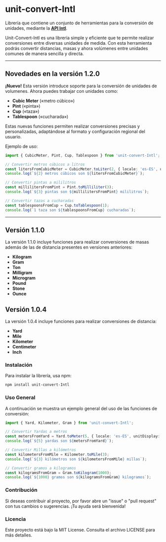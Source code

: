 # unit-convert-Intl
Librería que contiene un conjunto de herramientas para la conversión de unidades, mediante la **[API Intl](https://developer.mozilla.org/es/docs/Web/JavaScript/Reference/Global_Objects/Intl)**.

Unit-Convert-Intl es una librería simple y eficiente que te permite realizar conversiones entre diversas unidades de medida. Con esta herramienta podrás convertir distancias, masas y ahora volúmenes entre unidades comunes de manera sencilla y directa.

---

## Novedades en la versión 1.2.0
**¡Nuevo!** Esta versión introduce soporte para la conversión de unidades de volumenes. Ahora puedes trabajar con unidades como:

- **Cubic Meter** («metro cúbico»)
- **Pint** («pinta»)
- **Cup** («taza»)
- **Tablespoon** («cucharada»)

Estas nuevas funciones permiten realizar conversiones precisas y personalizadas, adaptándose al formato y configuración regional del usuario.

Ejemplo de uso:

```typescript
import { CubicMeter, Pint, Cup, Tablespoon } from 'unit-convert-Intl';

// Convertir metros cúbicos a litros
const litersFromCubicMeter = CubicMeter.toLiter(2, { locale: 'es-ES', unitDisplay: 'long' });
console.log(`${2} metros cúbicos son ${litersFromCubicMeter}`);

// Convertir pintas a mililitros
const millilitersFromPint = Pint.toMilliliter(3);
console.log(`${3} pintas son ${millilitersFromPint} mililitros`);

// Convertir tazas a cucharadas
const tablespoonsFromCup = Cup.toTablespoon(1);
console.log(`1 taza son ${tablespoonsFromCup} cucharadas`);
```

---

## Versión 1.1.0
La versión 1.1.0 incluye funciones para realizar conversiones de masas además de las de distancia presentes en versiones anteriores:

- **Kilogram**
- **Gram**
- **Ton**
- **Milligram**
- **Microgram**
- **Pound**
- **Stone**
- **Ounce**

## Versión 1.0.4
La versión 1.0.4 incluye funciones para realizar conversiones de distancia:

- **Yard**
- **Mile**
- **Kilometer**
- **Centimeter**
- **Inch**

### Instalación
Para instalar la librería, usa npm:

```bash
npm install unit-convert-Intl
```

### Uso General
A continuación se muestra un ejemplo general del uso de las funciones de conversión:

```typescript
import { Yard, Kilometer, Gram } from 'unit-convert-Intl';

// Convertir Yardas a metros
const metersFromYard = Yard.toMeter(5, { locale: 'es-ES', unitDisplay: 'long' });
console.log(`${5} yardas son ${metersFromYard}`);

// Convertir Millas a kilómetros
const kilometersFromMile = Kilometer.toMile(3);
console.log(`${3} kilómetros son ${kilometersFromMile} millas`);

// Convertir gramos a kilogramos
const kilogramsFromGram = Gram.toKilogram(1000);
console.log(`${1000} gramos son ${kilogramsFromGram} kilogramos`);
```

### Contribución
Si deseas contribuir al proyecto, por favor abre un "issue" o "pull request" con tus cambios o sugerencias. ¡Tu ayuda será bienvenida!

### Licencia
Este proyecto está bajo la MIT License. Consulta el archivo LICENSE para más detalles.
